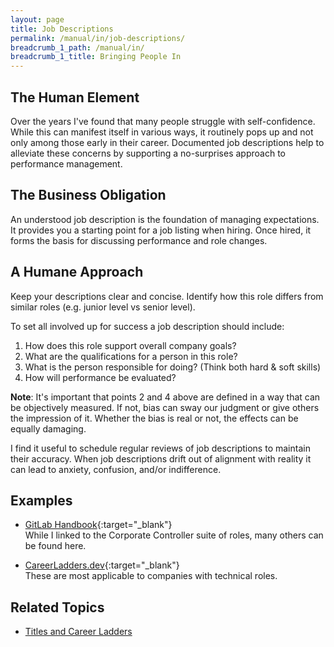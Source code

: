 ```yaml
---
layout: page
title: Job Descriptions
permalink: /manual/in/job-descriptions/
breadcrumb_1_path: /manual/in/
breadcrumb_1_title: Bringing People In
---
```


## The Human Element
Over the years I've found that many people struggle with self-confidence. While 
this can manifest itself in various ways, it routinely pops up and not only 
among those early in their career. Documented job descriptions help to 
alleviate these concerns by supporting a no-surprises approach to performance 
management. 

## The Business Obligation
An understood job description is the foundation of managing expectations. It 
provides you a starting point for a job listing when hiring. Once hired, it 
forms the basis for discussing performance and role changes. 

## A Humane Approach
Keep your descriptions clear and concise. Identify how this role differs from 
similar roles (e.g. junior level vs senior level).

To set all involved up for success a job description should include:

1. How does this role support overall company goals?
2. What are the qualifications for a person in this role?
3. What is the person responsible for doing? (Think both hard & soft skills)
4. How will performance be evaluated?

**Note**: It's important that points 2 and 4 above are defined in a way that 
can be objectively measured. If not, bias can sway our judgment or give others 
the impression of it. Whether the bias is real or not, the effects can be 
equally damaging.

I find it useful to schedule regular reviews of job descriptions to maintain 
their accuracy. When job descriptions drift out of alignment with reality it 
can lead to anxiety, confusion, and/or indifference.

## Examples
* [GitLab Handbook](https://about.gitlab.com/job-families/finance/corporate-controller/){:target="\_blank"}  
  While I linked to the Corporate Controller suite of roles, many others can be
  found here.  

* [CareerLadders.dev](https://career-ladders.dev){:target="\_blank"}  
  These are most applicable to companies with technical roles.

## Related Topics

  * [Titles and Career Ladders](/manual/performance/titles-and-career-ladders/)

